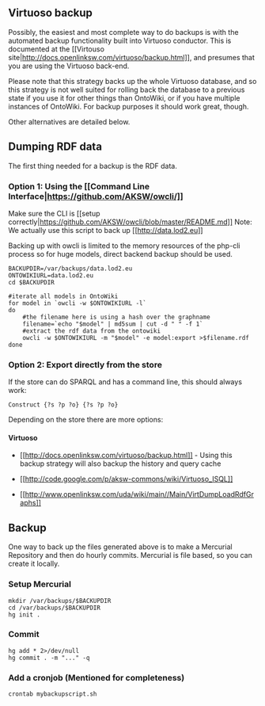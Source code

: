 ## Virtuoso backup
Possibly, the easiest and most complete way to do backups is with the automated backup functionality built into Virtuoso conductor. This is documented at the [[Virtouso site|http://docs.openlinksw.com/virtuoso/backup.html]], and presumes that you are using the Virtuoso back-end.

Please note that this strategy backs up the whole Virtuoso database, and so this strategy is not well suited for rolling back the database to a previous state if you use it for other things than OntoWiki, or if you have multiple instances of OntoWiki. For backup purposes it should work great, though.

Other alternatives are detailed below.

## Dumping RDF data
The first thing needed for a backup is the RDF data.

### Option 1: Using the [[Command Line Interface|https://github.com/AKSW/owcli/]]
Make sure the CLI is [[setup correctly|https://github.com/AKSW/owcli/blob/master/README.md]]
Note: We actually use this script to back up [[http://data.lod2.eu]]

Backing up with owcli is limited to the memory resources of the php-cli process so for huge models, direct backend backup should be used.

```
BACKUPDIR=/var/backups/data.lod2.eu
ONTOWIKIURL=data.lod2.eu
cd $BACKUPDIR

#iterate all models in OntoWiki
for model in `owcli -w $ONTOWIKIURL -l`
do
    #the filename here is using a hash over the graphname
    filename=`echo "$model" | md5sum | cut -d " " -f 1`
    #extract the rdf data from the ontowiki
    owcli -w $ONTOWIKIURL -m "$model" -e model:export >$filename.rdf
done
```

### Option 2: Export directly from the store
If the store can do SPARQL and has a command line, this should always work:

```
Construct {?s ?p ?o} {?s ?p ?o}
```

Depending on the store there are more options:

#### Virtuoso

  * [[http://docs.openlinksw.com/virtuoso/backup.html]] - Using this backup strategy will also backup the history and query cache
  
  * [[http://code.google.com/p/aksw-commons/wiki/Virtuoso_ISQL]]
  
  * [[http://www.openlinksw.com/uda/wiki/main//Main/VirtDumpLoadRdfGraphs]]

## Backup

One way to back up the files generated above is to make a Mercurial Repository and then do hourly commits. Mercurial is file based, so you can create it locally.

### Setup Mercurial

```
mkdir /var/backups/$BACKUPDIR
cd /var/backups/$BACKUPDIR
hg init .
```

### Commit

```
hg add * 2>/dev/null
hg commit . -m "..." -q
```

### Add a cronjob (Mentioned for completeness)

```
crontab mybackupscript.sh
```
